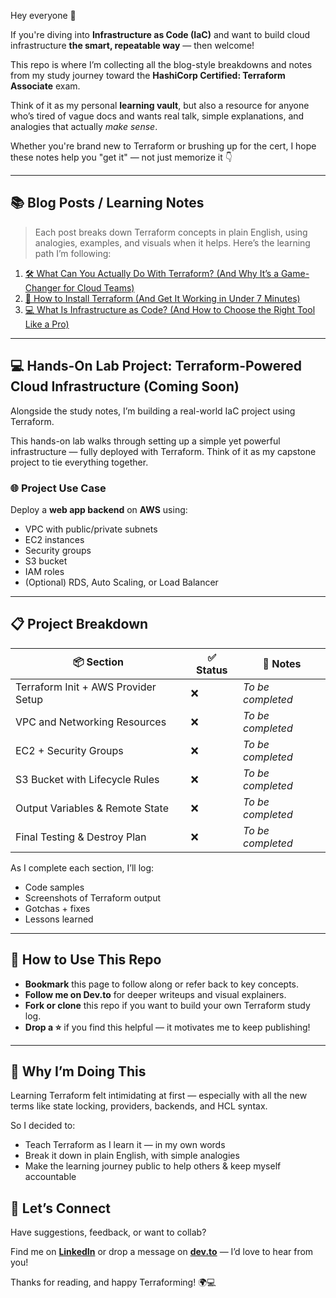 Hey everyone 👋

If you're diving into **Infrastructure as Code (IaC)** and want to build cloud infrastructure **the smart, repeatable way** — then welcome!

This repo is where I’m collecting all the blog-style breakdowns and notes from my study journey toward the **HashiCorp Certified: Terraform Associate** exam.

Think of it as my personal **learning vault**, but also a resource for anyone who’s tired of vague docs and wants real talk, simple explanations, and analogies that actually *make sense*.

Whether you're brand new to Terraform or brushing up for the cert, I hope these notes help you "get it" — not just memorize it 👇

---

## 📚 Blog Posts / Learning Notes

> Each post breaks down Terraform concepts in plain English, using analogies, examples, and visuals when it helps. Here’s the learning path I’m following:

1. [🛠️ What Can You Actually Do With Terraform? (And Why It’s a Game-Changer for Cloud Teams)](https://dev.to/1suleyman/what-can-you-actually-do-with-terraform-and-why-its-a-game-changer-for-cloud-teams-fk2)
2. [🧰 How to Install Terraform (And Get It Working in Under 7 Minutes)](https://dev.to/1suleyman/how-to-install-terraform-and-get-it-working-in-under-7-minutes-4im1)
3. [💻 What Is Infrastructure as Code? (And How to Choose the Right Tool Like a Pro)](https://dev.to/1suleyman/what-is-infrastructure-as-code-and-how-to-choose-the-right-tool-like-a-pro-3ahh)

---

## 💻 Hands-On Lab Project: Terraform-Powered Cloud Infrastructure (Coming Soon)

Alongside the study notes, I’m building a real-world IaC project using Terraform.

This hands-on lab walks through setting up a simple yet powerful infrastructure — fully deployed with Terraform. Think of it as my capstone project to tie everything together.

### 🌐 Project Use Case
Deploy a **web app backend** on **AWS** using:
- VPC with public/private subnets
- EC2 instances
- Security groups
- S3 bucket
- IAM roles
- (Optional) RDS, Auto Scaling, or Load Balancer

---

## 📋 Project Breakdown

| 📦 Section | ✅ Status | 📎 Notes |
|------------|-----------|----------|
| Terraform Init + AWS Provider Setup | ❌ | _To be completed_ |
| VPC and Networking Resources | ❌ | _To be completed_ |
| EC2 + Security Groups | ❌ | _To be completed_ |
| S3 Bucket with Lifecycle Rules | ❌ | _To be completed_ |
| Output Variables & Remote State | ❌ | _To be completed_ |
| Final Testing & Destroy Plan | ❌ | _To be completed_ |

As I complete each section, I’ll log:
- Code samples
- Screenshots of Terraform output
- Gotchas + fixes
- Lessons learned

---

## 🔗 How to Use This Repo

- **Bookmark** this page to follow along or refer back to key concepts.
- **Follow me on Dev.to** for deeper writeups and visual explainers.
- **Fork or clone** this repo if you want to build your own Terraform study log.
- **Drop a ⭐** if you find this helpful — it motivates me to keep publishing!

---

## 🧠 Why I’m Doing This

Learning Terraform felt intimidating at first — especially with all the new terms like state locking, providers, backends, and HCL syntax.

So I decided to:
- Teach Terraform as I learn it — in my own words
- Break it down in plain English, with simple analogies
- Make the learning journey public to help others & keep myself accountable

## 🤝 Let’s Connect

Have suggestions, feedback, or want to collab?

Find me on **[LinkedIn](https://www.linkedin.com/in/suleyman-m-a74768221)** or drop a message on **[dev.to](https://dev.to/1suleyman)** — I’d love to hear from you!

Thanks for reading, and happy Terraforming! 🌍💻
